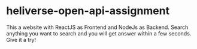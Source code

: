 # heliverse-open-api-assignment
This a website with ReactJS as Frontend and NodeJs as Backend. Search anything you want to search and you will get answer within a few seconds. Give it a try!
